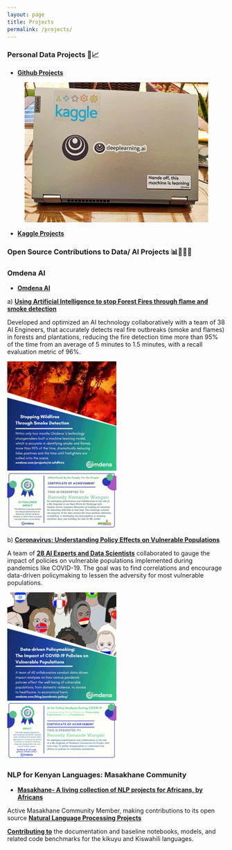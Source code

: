```yaml
---
layout: page
title: Projects
permalink: /projects/
---
```


### Personal Data Projects 🚀📈


-   [**Github Projects**](https://github.com/kennedykwangari)

<center>
  <figure>
    <img src="https://raw.githubusercontent.com/kennedykwangari/kennedykwangari.github.io/master/images/projects.jpg">
      </figure>
</center>

-   [**Kaggle Projects**](https://www.kaggle.com/kennedywangari13432)


    
### Open Source Contributions to Data/ AI Projects 📊👨🏻‍💻

### Omdena AI
-   [**Omdena AI**](https://omdena.com)

 
a) [**Using Artificial Intelligence to stop Forest Fires through flame and smoke detection**](https://omdena.com/blog/stop-wildfires/)
	
Developed and optimized an AI technology collaboratively with a team of 38 AI Engineers, that accurately detects real fire outbreaks (smoke and flames) in forests and plantations, reducing the fire detection time more than 95% of the time from an average of 5 minutes to 1.5 minutes, with a recall evaluation metric of 96%.

<p float="left">
  <img src="https://raw.githubusercontent.com/kennedykwangari/kennedykwangari.github.io/master/images/smoke.jpg" width="50%" />
  <img src="https://raw.githubusercontent.com/kennedykwangari/kennedykwangari.github.io/master/images/omdenacert1.jpg" width="50%" />
</p>


b) [**Coronavirus: Understanding Policy Effects on Vulnerable Populations**](https://omdena.com/projects/ai-pandemics/)


A team of [**28 AI Experts and Data Scientists**](https://omdena.com/blog/artificial-intelligence-covid19/) collaborated to gauge the impact of policies on vulnerable populations implemented during pandemics like COVID-19. The goal was to find correlations and encourage data-driven policymaking to lessen the adversity for most vulnerable populations.

<p float="left">
  <img src="https://raw.githubusercontent.com/kennedykwangari/kennedykwangari.github.io/master/images/data.jpg" width="50%" />
  <img src="https://raw.githubusercontent.com/kennedykwangari/kennedykwangari.github.io/master/images/omdenacert2.png" width="50%" />
</p>


### NLP for Kenyan Languages: Masakhane Community

-   [**Masakhane- A living collection of NLP projects for Africans, by Africans**](https://www.masakhane.io)

 
 Active Masakhane Community Member, making contributions to its open source [**Natural Language Processing Projects**](https://github.com/masakhane-io/masakhane-mt)
 
 [**Contributing to**](https://www.masakhane.io/community) the documentation and baseline notebooks, models, and related code benchmarks for the kikuyu and Kiswahili languages.

